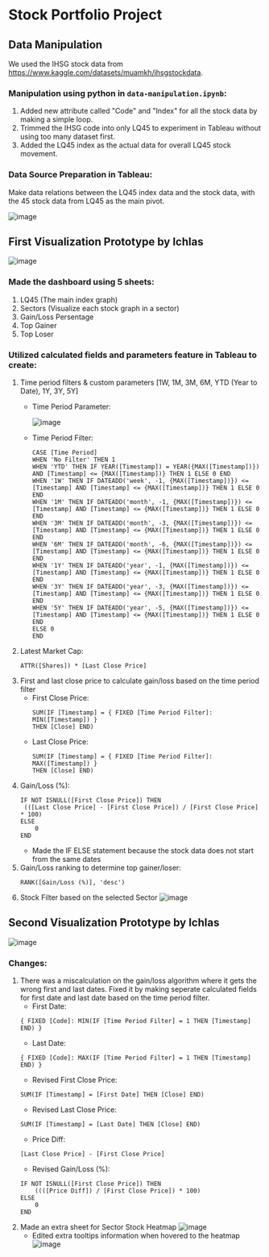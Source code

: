 # Stock Portfolio Project

## Data Manipulation
We used the IHSG stock data from https://www.kaggle.com/datasets/muamkh/ihsgstockdata.

### Manipulation using python in `data-manipulation.ipynb`:
1. Added new attribute called "Code" and "Index" for all the stock data by making a simple loop.
2. Trimmed the IHSG code into only LQ45 to experiment in Tableau without using too many dataset first.
3. Added the LQ45 index as the actual data for overall LQ45 stock movement.

### Data Source Preparation in Tableau:
Make data relations between the LQ45 index data and the stock data, with the 45 stock data from LQ45 as the main pivot.

![image](https://github.com/user-attachments/assets/7584358d-8ac9-4985-adcc-e4e176320dc3)

## First Visualization Prototype by Ichlas
![image](https://github.com/user-attachments/assets/cf7b18f9-cb04-45d3-bc78-1987fc0b312d)

### Made the dashboard using 5 sheets:
1. LQ45 (The main index graph)
2. Sectors (Visualize each stock graph in a sector)
3. Gain/Loss Persentage
4. Top Gainer
5. Top Loser
   
### Utilized calculated fields and parameters feature in Tableau to create:
1. Time period filters & custom parameters [1W, 1M, 3M, 6M, YTD (Year to Date), 1Y, 3Y, 5Y]
   - Time Period Parameter:

      ![image](https://github.com/user-attachments/assets/c62b0604-8f9f-4ed9-920e-a0ce92b1fdd3)
   - Time Period Filter:
      ```
      CASE [Time Period]
      WHEN 'No Filter' THEN 1
      WHEN 'YTD' THEN IF YEAR([Timestamp]) = YEAR({MAX([Timestamp])}) AND [Timestamp] <= {MAX([Timestamp])} THEN 1 ELSE 0 END
      WHEN '1W' THEN IF DATEADD('week', -1, {MAX([Timestamp])}) <= [Timestamp] AND [Timestamp] <= {MAX([Timestamp])} THEN 1 ELSE 0 END
      WHEN '1M' THEN IF DATEADD('month', -1, {MAX([Timestamp])}) <= [Timestamp] AND [Timestamp] <= {MAX([Timestamp])} THEN 1 ELSE 0 END
      WHEN '3M' THEN IF DATEADD('month', -3, {MAX([Timestamp])}) <= [Timestamp] AND [Timestamp] <= {MAX([Timestamp])} THEN 1 ELSE 0 END
      WHEN '6M' THEN IF DATEADD('month', -6, {MAX([Timestamp])}) <= [Timestamp] AND [Timestamp] <= {MAX([Timestamp])} THEN 1 ELSE 0 END
      WHEN '1Y' THEN IF DATEADD('year', -1, {MAX([Timestamp])}) <= [Timestamp] AND [Timestamp] <= {MAX([Timestamp])} THEN 1 ELSE 0 END
      WHEN '3Y' THEN IF DATEADD('year', -3, {MAX([Timestamp])}) <= [Timestamp] AND [Timestamp] <= {MAX([Timestamp])} THEN 1 ELSE 0 END
      WHEN '5Y' THEN IF DATEADD('year', -5, {MAX([Timestamp])}) <= [Timestamp] AND [Timestamp] <= {MAX([Timestamp])} THEN 1 ELSE 0 END
      ELSE 0
      END
      ```
2. Latest Market Cap:
   ```
   ATTR([Shares]) * [Last Close Price]
   ```
3. First and last close price to calculate gain/loss based on the time period filter
   - First Close Price:
      ```
      SUM(IF [Timestamp] = { FIXED [Time Period Filter]: MIN([Timestamp]) }
      THEN [Close] END)
      ```
   - Last Close Price:
      ```
      SUM(IF [Timestamp] = { FIXED [Time Period Filter]: MAX([Timestamp]) }
      THEN [Close] END)
      ```
4. Gain/Loss (%):
   ```
   IF NOT ISNULL([First Close Price]) THEN
    (([Last Close Price] - [First Close Price]) / [First Close Price] * 100)
   ELSE
       0
   END
   ```
   * Made the IF ELSE statement because the stock data does not start from the same dates
5. Gain/Loss ranking to determine top gainer/loser:
   ```
   RANK([Gain/Loss (%)], 'desc')
   ```
6. Stock Filter based on the selected Sector
   ![image](https://github.com/user-attachments/assets/8d62aa22-a4ab-49ee-b623-e0d39087c3cd)

## Second Visualization Prototype by Ichlas
![image](https://github.com/user-attachments/assets/791858a8-bfc8-40c7-8dc2-f57c71bf4d3e)

### Changes:
1. There was a miscalculation on the gain/loss algorithm where it gets the wrong first and last dates. Fixed it by making seperate calculated fields for first date and last date based on the time period filter.
   - First Date:
   ```
   { FIXED [Code]: MIN(IF [Time Period Filter] = 1 THEN [Timestamp] END) }
   ```
   - Last Date:
   ```
   { FIXED [Code]: MAX(IF [Time Period Filter] = 1 THEN [Timestamp] END) }
   ```
   - Revised First Close Price:
   ```
   SUM(IF [Timestamp] = [First Date] THEN [Close] END)
   ```
   - Revised Last Close Price:
   ```
   SUM(IF [Timestamp] = [Last Date] THEN [Close] END)
   ```
   - Price Diff:
   ```
   [Last Close Price] - [First Close Price]
   ```
   - Revised Gain/Loss (%):
   ```
   IF NOT ISNULL([First Close Price]) THEN
       ((([Price Diff]) / [First Close Price]) * 100)
   ELSE
       0
   END
   ```
2. Made an extra sheet for Sector Stock Heatmap
   ![image](https://github.com/user-attachments/assets/05933d68-0c82-45cf-8dac-9c50c352cb82)
   - Edited extra tooltips information when hovered to the heatmap
     ![image](https://github.com/user-attachments/assets/eaf815ae-c229-4222-b03e-781a86b670eb)

